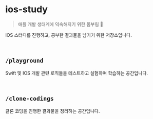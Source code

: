 # ios-study

> 애플 개발 생태계에 익숙해지기 위한 몸부림 🍎

IOS 스터디를 진행하고, 공부한 결과물을 남기기 위한 저장소입니다.

<br />

## `/playground`

Swift 및 IOS 개발 관련 로직들을 테스트하고 실험하며 학습하는 공간입니다.

<br />

## `/clone-codings`

클론 코딩을 진행한 결과물을 정리하는 공간입니다.
